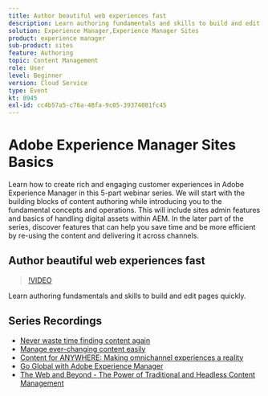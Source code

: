 ```yaml
---
title: Author beautiful web experiences fast
description: Learn authoring fundamentals and skills to build and edit pages quickly
solution: Experience Manager,Experience Manager Sites
product: experience manager
sub-product: sites
feature: Authoring
topic: Content Management
role: User
level: Beginner
version: Cloud Service
type: Event
kt: 8945
exl-id: cc4b57a5-c76a-48fa-9c05-39374081fc45
---
```

# Adobe Experience Manager Sites Basics

Learn how to create rich and engaging customer experiences in Adobe Experience Manager in this 5-part webinar series. We will start with the building blocks of content authoring while introducing you to the fundamental concepts and operations. This will include sites admin features and basics of handling digital assets within AEM. In the later part of the series, discover features that can help you save time and be more efficient by re-using the content and delivering it across channels.

## Author beautiful web experiences fast

>[!VIDEO](https://video.tv.adobe.com/v/337014/?quality=12&learn=on&hidetitle=true)

Learn authoring fundamentals and skills to build and edit pages quickly.

## Series Recordings

* [Never waste time finding content again](media-library-administration.md)
* [Manage ever-changing content easily](collaboration-tools.md)
* [Content for ANYWHERE: Making omnichannel experiences a reality](omnichannel-experiences.md)
* [Go Global with Adobe Experience Manager](multi-site-management-web-translation.md)
* [The Web and Beyond - The Power of Traditional and Headless Content Management](traditional-headless-content-management.md)
